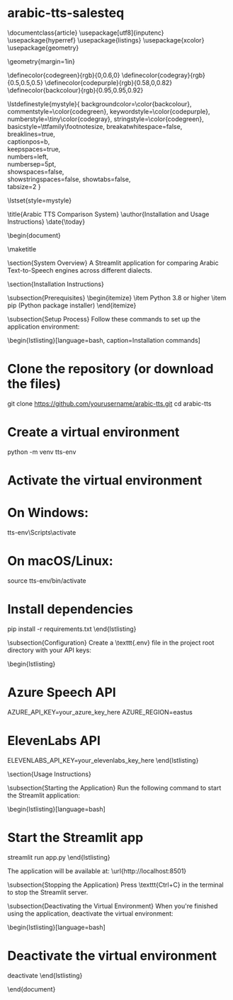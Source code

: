 # arabic-tts-salesteq
\documentclass{article}
\usepackage[utf8]{inputenc}
\usepackage{hyperref}
\usepackage{listings}
\usepackage{xcolor}
\usepackage{geometry}

\geometry{margin=1in}

\definecolor{codegreen}{rgb}{0,0.6,0}
\definecolor{codegray}{rgb}{0.5,0.5,0.5}
\definecolor{codepurple}{rgb}{0.58,0,0.82}
\definecolor{backcolour}{rgb}{0.95,0.95,0.92}

\lstdefinestyle{mystyle}{
    backgroundcolor=\color{backcolour},   
    commentstyle=\color{codegreen},
    keywordstyle=\color{codepurple},
    numberstyle=\tiny\color{codegray},
    stringstyle=\color{codegreen},
    basicstyle=\ttfamily\footnotesize,
    breakatwhitespace=false,         
    breaklines=true,                 
    captionpos=b,                    
    keepspaces=true,                 
    numbers=left,                    
    numbersep=5pt,                  
    showspaces=false,                
    showstringspaces=false,
    showtabs=false,                  
    tabsize=2
}

\lstset{style=mystyle}

\title{Arabic TTS Comparison System}
\author{Installation and Usage Instructions}
\date{\today}

\begin{document}

\maketitle

\section{System Overview}
A Streamlit application for comparing Arabic Text-to-Speech engines across different dialects.

\section{Installation Instructions}

\subsection{Prerequisites}
\begin{itemize}
    \item Python 3.8 or higher
    \item pip (Python package installer)
\end{itemize}

\subsection{Setup Process}
Follow these commands to set up the application environment:

\begin{lstlisting}[language=bash, caption=Installation commands]
# Clone the repository (or download the files)
git clone https://github.com/yourusername/arabic-tts.git
cd arabic-tts

# Create a virtual environment
python -m venv tts-env

# Activate the virtual environment
# On Windows:
tts-env\Scripts\activate
# On macOS/Linux:
source tts-env/bin/activate

# Install dependencies
pip install -r requirements.txt
\end{lstlisting}

\subsection{Configuration}
Create a \texttt{.env} file in the project root directory with your API keys:

\begin{lstlisting}
# Azure Speech API
AZURE_API_KEY=your_azure_key_here
AZURE_REGION=eastus

# ElevenLabs API
ELEVENLABS_API_KEY=your_elevenlabs_key_here
\end{lstlisting}

\section{Usage Instructions}

\subsection{Starting the Application}
Run the following command to start the Streamlit application:

\begin{lstlisting}[language=bash]
# Start the Streamlit app
streamlit run app.py
\end{lstlisting}

The application will be available at: \url{http://localhost:8501}

\subsection{Stopping the Application}
Press \texttt{Ctrl+C} in the terminal to stop the Streamlit server.

\subsection{Deactivating the Virtual Environment}
When you're finished using the application, deactivate the virtual environment:

\begin{lstlisting}[language=bash]
# Deactivate the virtual environment
deactivate
\end{lstlisting}

\end{document}
